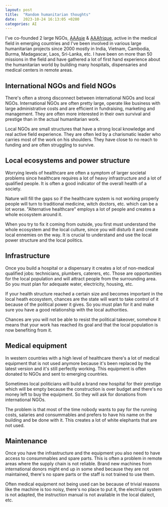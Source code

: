 ```yaml
---
layout: post
title:  "Random humanitarian thoughts"
date:   2023-10-24 16:13:05 +0200
categories: AI
---
```


I've co-founded 2 large NGOs, [AAAsie](http://actionaideasie.com/) & [AAAfrique](http://actionaideafrique.com/), active in the medical field in emerging countries and I've been involved in various large humanitarian projects since 2000 mostly in India, Vietnam, Cambodia, Burma, Madagascar, Laos, Sri-Lanka, etc.
I have been on more than 50 missions in the field and have gathered a lot of first hand experience about the humanitarian world by building many hospitals, dispensaries and medical centers in remote areas.

## International NGOs and field NGOs

There's often a strong disconnect between international NGOs and local NGOs. International NGOs are often pretty large, operate like business with large administrative costs and are efficient in fundraising, marketing and management. They are often more interested in their own survival and prestige than in the actual humanitarian work.

Local NGOs are small structures that have a strong local knowledge and real active field experience. They are often led by a charismatic leader who carries most of the work on his shoulders. They have close to no reach to funding and are often struggling to survive.

## Local ecosystems and power structure

Worrying levels of healthcare are often a symptom of larger societal problems since healthcare requires a lot of heavy infrastructure and a lot of qualified people. It is often a good indicator of the overall health of a society.

Nature will fill the gaps so if the healthcare system is not working properly people will turn to traditional medicine, witch doctors, etc. which can be a lot worse. "Alternative healthcare" employs a lot of people and creates a whole ecosystem around it.

When you try to fix it coming from outside, you first must understand the whole ecosystem and the local culture, since you will disturb it and create local ennemies on the way. It is crucial to understand and use the local power structure and the local politics.

## Infrastructure

Once you build a hospital or a dispensary it creates a lot of non-medical qualified jobs: technicians, plumbers, caterers, etc. Those are opportunities for the local population and will attract people from the surrounding area. So you must plan for adequate water, electricity, housing, etc.

If your health structure reached a certain size and becomes important in the local heath ecosystem, chances are the state will want to take control of it because of the political power it gives. So you must plan for it and make sure you have a good relationship with the local authorities.

Chances are you will not be able to resist the political takeover, somehow it means that your work has reached its goal and that the local population is now benefiting from it.

## Medical equipment

In western countries with a high level of healthcare there's a lot of medical equipment that is not used anymore because it's been replaced by the latest version and it's still perfectly working. This equipment is often donated to NGOs and sent to emerging countries.

Sometimes local politicians will build a brand new hospital for their prestige which will be empty because the construction is over budget and there's no money left to buy the equipment. So they will ask for donations from international NGOs.

The problem is that most of the time nobody wants to pay for the running costs, salaries and consummables and prefers to have his name on the building and be done with it. This creates a lot of white elephants that are not used.

## Maintenance

Once you have the infrastructure and the equipment you also need to have access to consummables and spare parts. This is often a problem in remote areas where the supply chain is not reliable. Brand new machines from international donors might end up in some shed because they are not maintained, there's no spare parts or the staff is not trained to use them.

Often medical equipment not being used can be because of trivial reasons like the machine is too noisy, there's no place to put it, the electrical system is not adapted, the instruction manual is not available in the local dialect, etc.
